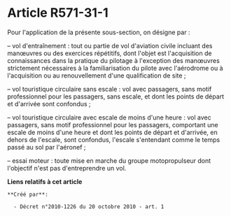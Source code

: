 # Article R571-31-1

Pour l'application de la présente sous-section, on désigne par :

– vol d'entraînement : tout ou partie de vol d'aviation civile incluant des manœuvres ou des exercices répétitifs, dont
l'objet est l'acquisition de connaissances dans la pratique du pilotage à l'exception des manœuvres strictement nécessaires à
la familiarisation du pilote avec l'aérodrome ou à l'acquisition ou au renouvellement d'une qualification de site ;

– vol touristique circulaire sans escale : vol avec passagers, sans motif professionnel pour les passagers, sans escale, et
dont les points de départ et d'arrivée sont confondus ;

– vol touristique circulaire avec escale de moins d'une heure : vol avec passagers, sans motif professionnel pour les
passagers, comportant une escale de moins d'une heure et dont les points de départ et d'arrivée, en dehors de l'escale, sont
confondus, l'escale s'entendant comme le temps passé au sol par l'aéronef ;

– essai moteur : toute mise en marche du groupe motopropulseur dont l'objectif n'est pas d'entreprendre un vol.

**Liens relatifs à cet article**

	**Créé par**:

	  - Décret n°2010-1226 du 20 octobre 2010 - art. 1
